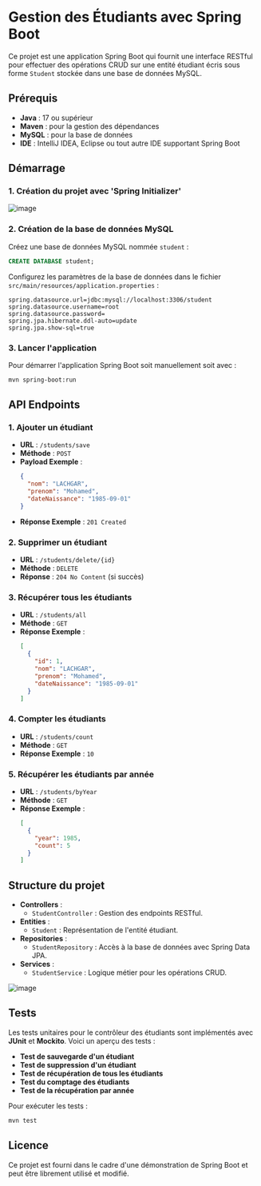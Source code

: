 # Gestion des Étudiants avec Spring Boot

Ce projet est une application Spring Boot qui fournit une interface RESTful pour effectuer des opérations CRUD sur une entité étudiant écris sous forme `Student` stockée dans une base de données MySQL.

## **Prérequis**

- **Java** : 17 ou supérieur
- **Maven** : pour la gestion des dépendances
- **MySQL** : pour la base de données
- **IDE** : IntelliJ IDEA, Eclipse ou tout autre IDE supportant Spring Boot

## **Démarrage**
### 1. Création du projet avec 'Spring Initializer' 
![image](https://github.com/user-attachments/assets/28c9a240-49c5-4ba1-907a-0caf797fe4c5)

### 2. Création de la base de données MySQL
Créez une base de données MySQL nommée `student` :
```sql
CREATE DATABASE student;
```

Configurez les paramètres de la base de données dans le fichier `src/main/resources/application.properties` :
```properties
spring.datasource.url=jdbc:mysql://localhost:3306/student
spring.datasource.username=root
spring.datasource.password=
spring.jpa.hibernate.ddl-auto=update
spring.jpa.show-sql=true
```

### 3. Lancer l'application
Pour démarrer l'application Spring Boot soit manuellement soit avec :
```bash
mvn spring-boot:run
```

## **API Endpoints**

### 1. Ajouter un étudiant
- **URL** : `/students/save`
- **Méthode** : `POST`
- **Payload Exemple** :
  ```json
  {
    "nom": "LACHGAR",
    "prenom": "Mohamed",
    "dateNaissance": "1985-09-01"
  }
  ```
- **Réponse Exemple** : `201 Created`

### 2. Supprimer un étudiant
- **URL** : `/students/delete/{id}`
- **Méthode** : `DELETE`
- **Réponse** : `204 No Content` (si succès)

### 3. Récupérer tous les étudiants
- **URL** : `/students/all`
- **Méthode** : `GET`
- **Réponse Exemple** :
  ```json
  [
    {
      "id": 1,
      "nom": "LACHGAR",
      "prenom": "Mohamed",
      "dateNaissance": "1985-09-01"
    }
  ]
  ```

### 4. Compter les étudiants
- **URL** : `/students/count`
- **Méthode** : `GET`
- **Réponse Exemple** : `10`

### 5. Récupérer les étudiants par année
- **URL** : `/students/byYear`
- **Méthode** : `GET`
- **Réponse Exemple** :
  ```json
  [
    {
      "year": 1985,
      "count": 5
    }
  ]
  ```

## **Structure du projet**

- **Controllers** :
  - `StudentController` : Gestion des endpoints RESTful.
- **Entities** :
  - `Student` : Représentation de l'entité étudiant.
- **Repositories** :
  - `StudentRepository` : Accès à la base de données avec Spring Data JPA.
- **Services** :
  - `StudentService` : Logique métier pour les opérations CRUD.
  
![image](https://github.com/user-attachments/assets/70fd6d91-8007-46a7-8c50-cfbed5b90bec)


## **Tests**

Les tests unitaires pour le contrôleur des étudiants sont implémentés avec **JUnit** et **Mockito**. Voici un aperçu des tests :
- **Test de sauvegarde d'un étudiant**
- **Test de suppression d'un étudiant**
- **Test de récupération de tous les étudiants**
- **Test du comptage des étudiants**
- **Test de la récupération par année**

Pour exécuter les tests :
```bash
mvn test
```

## **Licence**

Ce projet est fourni dans le cadre d'une démonstration de Spring Boot et peut être librement utilisé et modifié.

